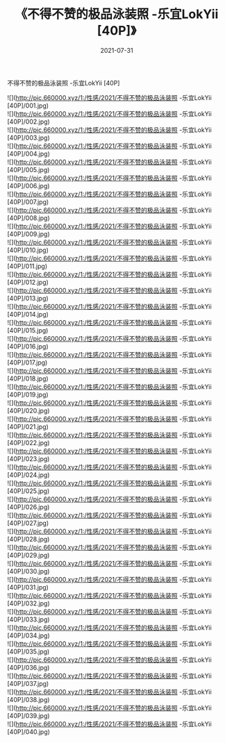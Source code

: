 ﻿---
layout: post
title:  《不得不赞的极品泳装照 -乐宜LokYii [40P]》
date:   2021-07-31
img: http://pic.660000.xyz/1:/性感/2021/不得不赞的极品泳装照 -乐宜LokYii [40P]/000.jpg
categories: [美女, 清纯, 唯美]
---

不得不赞的极品泳装照 -乐宜LokYii [40P]

  ![](http://pic.660000.xyz/1:/性感/2021/不得不赞的极品泳装照 -乐宜LokYii [40P]/001.jpg) <br> ![](http://pic.660000.xyz/1:/性感/2021/不得不赞的极品泳装照 -乐宜LokYii [40P]/002.jpg) <br> ![](http://pic.660000.xyz/1:/性感/2021/不得不赞的极品泳装照 -乐宜LokYii [40P]/003.jpg) <br> ![](http://pic.660000.xyz/1:/性感/2021/不得不赞的极品泳装照 -乐宜LokYii [40P]/004.jpg) <br> ![](http://pic.660000.xyz/1:/性感/2021/不得不赞的极品泳装照 -乐宜LokYii [40P]/005.jpg) <br> ![](http://pic.660000.xyz/1:/性感/2021/不得不赞的极品泳装照 -乐宜LokYii [40P]/006.jpg) <br> ![](http://pic.660000.xyz/1:/性感/2021/不得不赞的极品泳装照 -乐宜LokYii [40P]/007.jpg) <br> ![](http://pic.660000.xyz/1:/性感/2021/不得不赞的极品泳装照 -乐宜LokYii [40P]/008.jpg) <br> ![](http://pic.660000.xyz/1:/性感/2021/不得不赞的极品泳装照 -乐宜LokYii [40P]/009.jpg) <br> ![](http://pic.660000.xyz/1:/性感/2021/不得不赞的极品泳装照 -乐宜LokYii [40P]/010.jpg) <br> ![](http://pic.660000.xyz/1:/性感/2021/不得不赞的极品泳装照 -乐宜LokYii [40P]/011.jpg) <br> ![](http://pic.660000.xyz/1:/性感/2021/不得不赞的极品泳装照 -乐宜LokYii [40P]/012.jpg) <br> ![](http://pic.660000.xyz/1:/性感/2021/不得不赞的极品泳装照 -乐宜LokYii [40P]/013.jpg) <br> ![](http://pic.660000.xyz/1:/性感/2021/不得不赞的极品泳装照 -乐宜LokYii [40P]/014.jpg) <br> ![](http://pic.660000.xyz/1:/性感/2021/不得不赞的极品泳装照 -乐宜LokYii [40P]/015.jpg) <br> ![](http://pic.660000.xyz/1:/性感/2021/不得不赞的极品泳装照 -乐宜LokYii [40P]/016.jpg) <br> ![](http://pic.660000.xyz/1:/性感/2021/不得不赞的极品泳装照 -乐宜LokYii [40P]/017.jpg) <br> ![](http://pic.660000.xyz/1:/性感/2021/不得不赞的极品泳装照 -乐宜LokYii [40P]/018.jpg) <br> ![](http://pic.660000.xyz/1:/性感/2021/不得不赞的极品泳装照 -乐宜LokYii [40P]/019.jpg) <br> ![](http://pic.660000.xyz/1:/性感/2021/不得不赞的极品泳装照 -乐宜LokYii [40P]/020.jpg) <br> ![](http://pic.660000.xyz/1:/性感/2021/不得不赞的极品泳装照 -乐宜LokYii [40P]/021.jpg) <br> ![](http://pic.660000.xyz/1:/性感/2021/不得不赞的极品泳装照 -乐宜LokYii [40P]/022.jpg) <br> ![](http://pic.660000.xyz/1:/性感/2021/不得不赞的极品泳装照 -乐宜LokYii [40P]/023.jpg) <br> ![](http://pic.660000.xyz/1:/性感/2021/不得不赞的极品泳装照 -乐宜LokYii [40P]/024.jpg) <br> ![](http://pic.660000.xyz/1:/性感/2021/不得不赞的极品泳装照 -乐宜LokYii [40P]/025.jpg) <br> ![](http://pic.660000.xyz/1:/性感/2021/不得不赞的极品泳装照 -乐宜LokYii [40P]/026.jpg) <br> ![](http://pic.660000.xyz/1:/性感/2021/不得不赞的极品泳装照 -乐宜LokYii [40P]/027.jpg) <br> ![](http://pic.660000.xyz/1:/性感/2021/不得不赞的极品泳装照 -乐宜LokYii [40P]/028.jpg) <br> ![](http://pic.660000.xyz/1:/性感/2021/不得不赞的极品泳装照 -乐宜LokYii [40P]/029.jpg) <br> ![](http://pic.660000.xyz/1:/性感/2021/不得不赞的极品泳装照 -乐宜LokYii [40P]/030.jpg) <br> ![](http://pic.660000.xyz/1:/性感/2021/不得不赞的极品泳装照 -乐宜LokYii [40P]/031.jpg) <br> ![](http://pic.660000.xyz/1:/性感/2021/不得不赞的极品泳装照 -乐宜LokYii [40P]/032.jpg) <br> ![](http://pic.660000.xyz/1:/性感/2021/不得不赞的极品泳装照 -乐宜LokYii [40P]/033.jpg) <br> ![](http://pic.660000.xyz/1:/性感/2021/不得不赞的极品泳装照 -乐宜LokYii [40P]/034.jpg) <br> ![](http://pic.660000.xyz/1:/性感/2021/不得不赞的极品泳装照 -乐宜LokYii [40P]/035.jpg) <br> ![](http://pic.660000.xyz/1:/性感/2021/不得不赞的极品泳装照 -乐宜LokYii [40P]/036.jpg) <br> ![](http://pic.660000.xyz/1:/性感/2021/不得不赞的极品泳装照 -乐宜LokYii [40P]/037.jpg) <br> ![](http://pic.660000.xyz/1:/性感/2021/不得不赞的极品泳装照 -乐宜LokYii [40P]/038.jpg) <br> ![](http://pic.660000.xyz/1:/性感/2021/不得不赞的极品泳装照 -乐宜LokYii [40P]/039.jpg) <br> ![](http://pic.660000.xyz/1:/性感/2021/不得不赞的极品泳装照 -乐宜LokYii [40P]/040.jpg) <br>